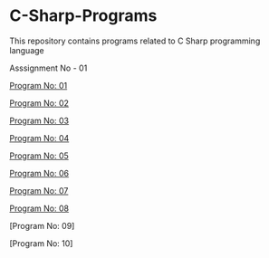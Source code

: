 # C-Sharp-Programs
This repository contains programs related to C Sharp programming language

Asssignment No - 01

[Program No: 01](https://gist.github.com/shivam-gupta007/c3d202844ddad280d58cf9b7a9b75452)

[Program No: 02](https://gist.github.com/shivam-gupta007/a6d7d46fd546c257533646af77c106d1)

[Program No: 03](https://gist.github.com/shivam-gupta007/f4b8ff9b129d263a59e11235208a8550)

[Program No: 04](https://gist.github.com/shivam-gupta007/6acc7ddc433c1d6de3690c8b4ee3c8d8)

[Program No: 05](https://gist.github.com/shivam-gupta007/f4f5c2b7c613023e341fdc58156a9621)

[Program No: 06](https://gist.github.com/shivam-gupta007/ca902c5d1b2e51dde9914417b5166b68)

[Program No: 07](https://gist.github.com/shivam-gupta007/a1b43e786ec9cc415d7ea02ffb22f432)

[Program No: 08](https://gist.github.com/shivam-gupta007/a4ff4016a3072952f1f9f2fd8257f676)

[Program No: 09]

[Program No: 10]



